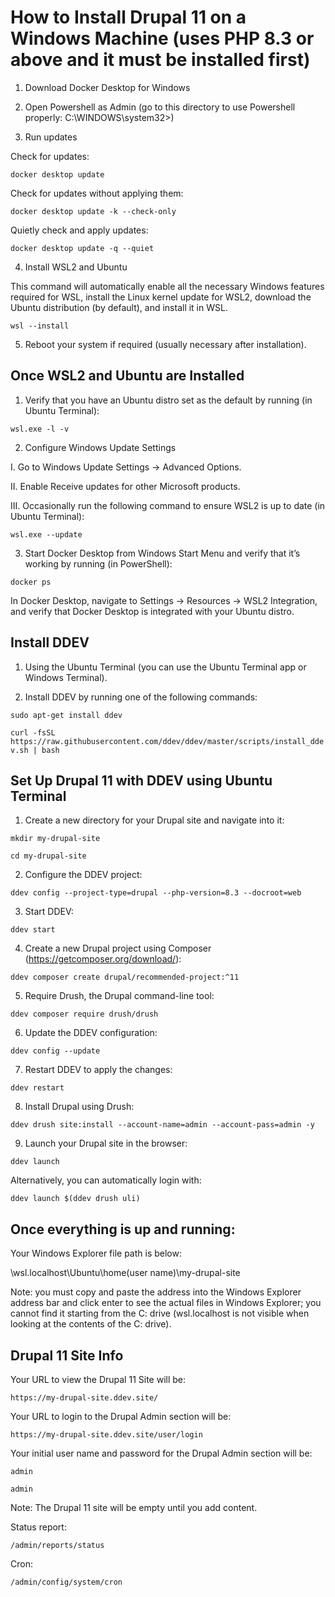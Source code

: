 # How to Install Drupal 11 on a Windows Machine (uses PHP 8.3 or above and it must be installed first)

1. Download Docker Desktop for Windows

2. Open Powershell as Admin (go to this directory to use Powershell properly: C:\WINDOWS\system32>)

3. Run updates

Check for updates:

```docker desktop update```

Check for updates without applying them:

```docker desktop update -k --check-only```

Quietly check and apply updates:

```docker desktop update -q --quiet```

4. Install WSL2 and Ubuntu

This command will automatically enable all the necessary Windows features required for WSL, install the Linux kernel update for WSL2, download the Ubuntu distribution (by default), and install it in WSL.

```wsl --install```

5. Reboot your system if required (usually necessary after installation).

## Once WSL2 and Ubuntu are Installed

1. Verify that you have an Ubuntu distro set as the default by running (in Ubuntu Terminal):

```wsl.exe -l -v```

2. Configure Windows Update Settings

I. Go to Windows Update Settings → Advanced Options.

II. Enable Receive updates for other Microsoft products.

III. Occasionally run the following command to ensure WSL2 is up to date (in Ubuntu Terminal):

```wsl.exe --update```

3. Start Docker Desktop from Windows Start Menu and verify that it’s working by running (in PowerShell):

```docker ps```

In Docker Desktop, navigate to Settings → Resources → WSL2 Integration, and verify that Docker Desktop is integrated with your Ubuntu distro.

## Install DDEV

1. Using the Ubuntu Terminal (you can use the Ubuntu Terminal app or Windows Terminal).

2. Install DDEV by running one of the following commands:

```sudo apt-get install ddev```

```curl -fsSL https://raw.githubusercontent.com/ddev/ddev/master/scripts/install_ddev.sh | bash```

## Set Up Drupal 11 with DDEV using Ubuntu Terminal

1. Create a new directory for your Drupal site and navigate into it:

```mkdir my-drupal-site```

```cd my-drupal-site```

2. Configure the DDEV project:

```ddev config --project-type=drupal --php-version=8.3 --docroot=web```

3. Start DDEV:

```ddev start```

4. Create a new Drupal project using Composer (https://getcomposer.org/download/):

```ddev composer create drupal/recommended-project:^11```

5. Require Drush, the Drupal command-line tool:

```ddev composer require drush/drush```

6. Update the DDEV configuration:

```ddev config --update```

7. Restart DDEV to apply the changes:

```ddev restart```

8. Install Drupal using Drush:

```ddev drush site:install --account-name=admin --account-pass=admin -y```

9. Launch your Drupal site in the browser:

```ddev launch```

Alternatively, you can automatically login with:

```ddev launch $(ddev drush uli)```

## Once everything is up and running:

Your Windows Explorer file path is below:

\\wsl.localhost\Ubuntu\home\(user name)\my-drupal-site

Note: you must copy and paste the address into the Windows Explorer address bar and click enter to see the actual files in Windows Explorer; you cannot find it starting from the C: drive (wsl.localhost is not visible when looking at the contents of the C: drive).

## Drupal 11 Site Info

Your URL to view the Drupal 11 Site will be:

```https://my-drupal-site.ddev.site/```

Your URL to login to the Drupal Admin section will be:

```https://my-drupal-site.ddev.site/user/login```

Your initial user name and password for the Drupal Admin section will be:

```admin```

```admin```

Note: The Drupal 11 site will be empty until you add content.

Status report:

```/admin/reports/status```

Cron:

```/admin/config/system/cron```










